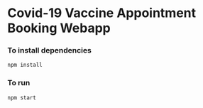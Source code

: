 # Covid-19 Vaccine Appointment Booking Webapp

### To install dependencies
~~~~
npm install
~~~~

### To run 
~~~~
npm start
~~~~
